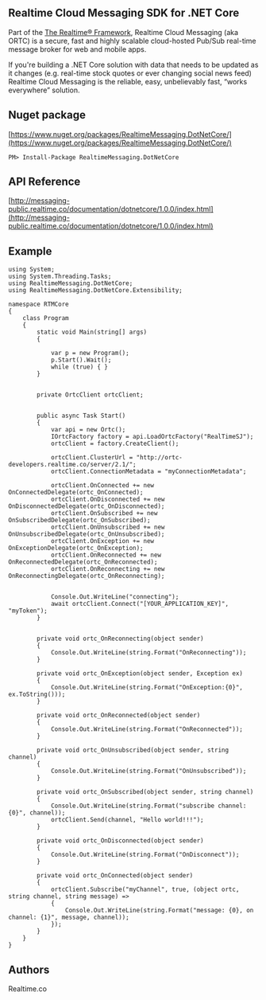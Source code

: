 ## Realtime Cloud Messaging SDK for .NET Core
Part of the [The Realtime® Framework](http://framework.realtime.co), Realtime Cloud Messaging (aka ORTC) is a secure, fast and highly scalable cloud-hosted Pub/Sub real-time message broker for web and mobile apps.

If you're building a .NET Core solution with data that needs to be updated as it changes (e.g. real-time stock quotes or ever changing social news feed) Realtime Cloud Messaging is the reliable, easy, unbelievably fast, “works everywhere” solution.

## Nuget package
[https://www.nuget.org/packages/RealtimeMessaging.DotNetCore/](https://www.nuget.org/packages/RealtimeMessaging.DotNetCore/)

	PM> Install-Package RealtimeMessaging.DotNetCore


## API Reference
[http://messaging-public.realtime.co/documentation/dotnetcore/1.0.0/index.html](http://messaging-public.realtime.co/documentation/dotnetcore/1.0.0/index.html)

## Example

	using System;
	using System.Threading.Tasks;
	using RealtimeMessaging.DotNetCore;
	using RealtimeMessaging.DotNetCore.Extensibility;

	namespace RTMCore
	{
		class Program
		{
			static void Main(string[] args)
			{

				var p = new Program();
				p.Start().Wait();
				while (true) { }
			}


			private OrtcClient ortcClient;


			public async Task Start()
			{
				var api = new Ortc();
				IOrtcFactory factory = api.LoadOrtcFactory("RealTimeSJ");
				ortcClient = factory.CreateClient();

				ortcClient.ClusterUrl = "http://ortc-developers.realtime.co/server/2.1/";
				ortcClient.ConnectionMetadata = "myConnectionMetadata";

				ortcClient.OnConnected += new OnConnectedDelegate(ortc_OnConnected);
				ortcClient.OnDisconnected += new OnDisconnectedDelegate(ortc_OnDisconnected);
				ortcClient.OnSubscribed += new OnSubscribedDelegate(ortc_OnSubscribed);
				ortcClient.OnUnsubscribed += new OnUnsubscribedDelegate(ortc_OnUnsubscribed);
				ortcClient.OnException += new OnExceptionDelegate(ortc_OnException);
				ortcClient.OnReconnected += new OnReconnectedDelegate(ortc_OnReconnected);
				ortcClient.OnReconnecting += new OnReconnectingDelegate(ortc_OnReconnecting);


				Console.Out.WriteLine("connecting");
				await ortcClient.Connect("[YOUR_APPLICATION_KEY]", "myToken");
			}


			private void ortc_OnReconnecting(object sender)
			{
				Console.Out.WriteLine(string.Format("OnReconnecting"));
			}

			private void ortc_OnException(object sender, Exception ex)
			{
				Console.Out.WriteLine(string.Format("OnException:{0}", ex.ToString()));
			}

			private void ortc_OnReconnected(object sender)
			{
				Console.Out.WriteLine(string.Format("OnReconnected"));
			}

			private void ortc_OnUnsubscribed(object sender, string channel)
			{
				Console.Out.WriteLine(string.Format("OnUnsubscribed"));
			}

			private void ortc_OnSubscribed(object sender, string channel)
			{
				Console.Out.WriteLine(string.Format("subscribe channel:{0}", channel));
				ortcClient.Send(channel, "Hello world!!!");
			}

			private void ortc_OnDisconnected(object sender)
			{
				Console.Out.WriteLine(string.Format("OnDisconnect"));
			}

			private void ortc_OnConnected(object sender)
			{
				ortcClient.Subscribe("myChannel", true, (object ortc, string channel, string message) =>
				{
					Console.Out.WriteLine(string.Format("message: {0}, on channel: {1}", message, channel));
				});
			}
		}
	}


## Authors
Realtime.co
